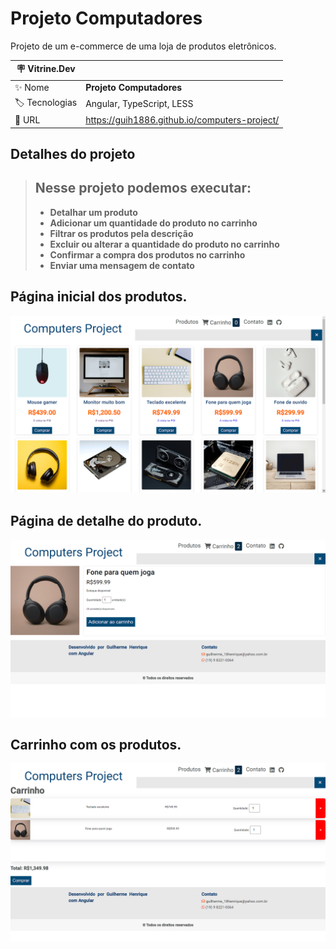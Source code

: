 # Projeto Computadores

Projeto de um e-commerce de uma loja de produtos eletrônicos.

| :placard: Vitrine.Dev |     |
| -------------  | --- |
| :sparkles: Nome        | **Projeto Computadores**
| :label: Tecnologias | Angular, TypeScript, LESS
| :rocket: URL         | https://guih1886.github.io/computers-project/

## Detalhes do projeto

> ## Nesse projeto podemos executar:
>
> - **Detalhar um produto**
> - **Adicionar um quantidade do produto no carrinho**
> - **Filtrar os produtos pela descrição**
> - **Excluir ou alterar a quantidade do produto no carrinho**
> - **Confirmar a compra dos produtos no carrinho**
> - **Enviar uma mensagem de contato**

<!-- Inserir imagem com a #vitrinedev ao final do link -->
## Página inicial dos produtos.
![](https://github.com/guih1886/computers-project/blob/main/src/app/assets/img1.png#vitrinedev)
## Página de detalhe do produto.
![](https://github.com/guih1886/computers-project/blob/main/src/app/assets/img2.png)
## Carrinho com os produtos.
![](https://github.com/guih1886/computers-project/blob/main/src/app/assets/img3.png)
